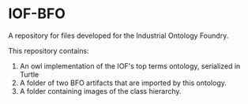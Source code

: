 # IOF-BFO
A repository for files developed for the Industrial Ontology Foundry. 

This repository contains:
1. An owl implementation of the IOF's top terms ontology, serialized in Turtle
2. A folder of two BFO artifacts that are imported by this ontology.
3. A folder containing images of the class hierarchy. 
